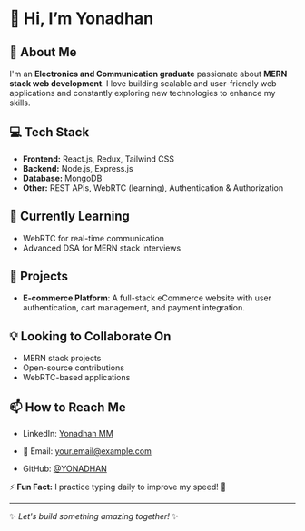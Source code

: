 # 👋 Hi, I’m Yonadhan

## 🚀 About Me
I'm an **Electronics and Communication graduate** passionate about **MERN stack web development**. I love building scalable and user-friendly web applications and constantly exploring new technologies to enhance my skills.

## 💻 Tech Stack
- **Frontend:** React.js, Redux, Tailwind CSS
- **Backend:** Node.js, Express.js
- **Database:** MongoDB
- **Other:** REST APIs, WebRTC (learning), Authentication & Authorization

## 🌱 Currently Learning
- WebRTC for real-time communication
- Advanced DSA for MERN stack interviews

## 💼 Projects
- **E-commerce Platform**: A full-stack eCommerce website with user authentication, cart management, and payment integration.
 <!-- - **EducationMafiya** (In Progress): A MERN-based educational platform for students, teachers, and admins. -->


## 💡 Looking to Collaborate On
- MERN stack projects
- Open-source contributions
- WebRTC-based applications

## 📫 How to Reach Me
- LinkedIn: [Yonadhan MM](https://www.linkedin.com/in/yonadhanmm/)

- 📧 Email: [your.email@example.com](mailto:your.email@example.com)

- GitHub: [@YONADHAN](https://github.com/YONADHAN)

⚡ **Fun Fact:** I practice typing daily to improve my speed! 🚀

---

✨ *Let's build something amazing together!* ✨
